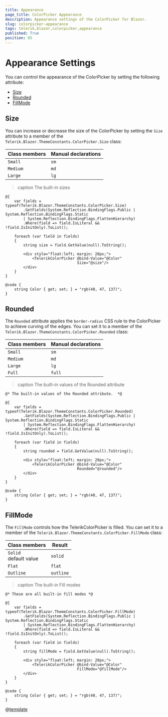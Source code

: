 ```yaml
---
title: Appearance
page_title: ColorPicker Appearance
description: Appearance settings of the ColorPicker for Blazor.
slug: colorpicker-appearance
tags: telerik,blazor,colorpicker,appearance
published: True
position: 65
---
```


# Appearance Settings

You can control the appearance of the ColorPicker by setting the following attribute:

* [Size](#size)
* [Rounded](#rounded)
* [FillMode](#fillmode)


## Size

You can increase or decrease the size of the ColorPicker by setting the `Size` attribute to a member of the `Telerik.Blazor.ThemeConstants.ColorPicker.Size` class:

| Class members | Manual declarations |
|------------|--------|
|`Small` |`sm`|
|`Medium`|`md`|
|`Large`|`lg`|

>caption The built-in sizes

````RAZOR
@{
    var fields = typeof(Telerik.Blazor.ThemeConstants.ColorPicker.Size)
        .GetFields(System.Reflection.BindingFlags.Public | System.Reflection.BindingFlags.Static
        | System.Reflection.BindingFlags.FlattenHierarchy)
        .Where(field => field.IsLiteral && !field.IsInitOnly).ToList();

    foreach (var field in fields)
    {
        string size = field.GetValue(null).ToString();

        <div style="float:left; margin: 20px;">
            <TelerikColorPicker @bind-Value="@Color"
                                Size="@size"/>
        </div>
    }
}

@code {
    string Color { get; set; } = "rgb(40, 47, 137)";
}
````

## Rounded

The `Rounded` attribute applies the `border-radius` CSS rule to the ColorPicker to achieve curving of the edges. You can set it to a member of the `Telerik.Blazor.ThemeConstants.ColorPicker.Rounded` class:

| Class members | Manual declarations |
|------------|--------|
|`Small` |`sm`|
|`Medium`|`md`|
|`Large`|`lg`|
|`Full`|`full`|

>caption The built-in values of the Rounded attribute

````RAZOR
@* The built-in values of the Rounded attribute.  *@

@{
    var fields = typeof(Telerik.Blazor.ThemeConstants.ColorPicker.Rounded)
        .GetFields(System.Reflection.BindingFlags.Public | System.Reflection.BindingFlags.Static
        | System.Reflection.BindingFlags.FlattenHierarchy)
        .Where(field => field.IsLiteral && !field.IsInitOnly).ToList();

    foreach (var field in fields)
    {
        string rounded = field.GetValue(null).ToString();

        <div style="float:left; margin: 20px;">
            <TelerikColorPicker @bind-Value="@Color"
                                Rounded="@rounded"/>
        </div>
    }
}

@code {
    string Color { get; set; } = "rgb(40, 47, 137)";
}
````

## FillMode

The `FillMode` controls how the TelerikColorPicker is filled. You can set it to a member of the `Telerik.Blazor.ThemeConstants.ColorPicker.FillMode` class:

| Class members | Result |
|------------|--------|
|`Solid` <br /> default value|`solid`|
|`Flat`|`flat`|
|`Outline`|`outline`|

>caption The built-in Fill modes

````RAZOR
@* These are all built-in fill modes *@

@{
    var fields = typeof(Telerik.Blazor.ThemeConstants.ColorPicker.FillMode)
        .GetFields(System.Reflection.BindingFlags.Public | System.Reflection.BindingFlags.Static
        | System.Reflection.BindingFlags.FlattenHierarchy)
        .Where(field => field.IsLiteral && !field.IsInitOnly).ToList();

    foreach (var field in fields)
    {
        string fillMode = field.GetValue(null).ToString();

        <div style="float:left; margin: 20px;">
            <TelerikColorPicker @bind-Value="@Color"
                                FillMode="@fillMode"/>
        </div>
    }
}

@code {
    string Color { get; set; } = "rgb(40, 47, 137)";
}
````

@[template](/_contentTemplates/common/themebuilder-section.md#appearance-themebuilder)
